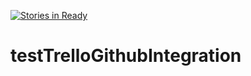 [![Stories in Ready](https://badge.waffle.io/Duke-Translational-Bioinformatics/testTrelloGithubIntegration.png?label=ready&title=Ready)](https://waffle.io/Duke-Translational-Bioinformatics/testTrelloGithubIntegration)
# testTrelloGithubIntegration
